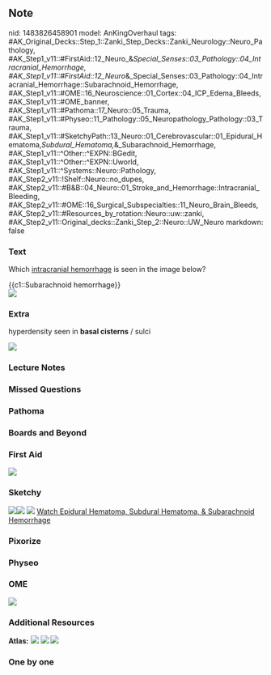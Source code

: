 ## Note
nid: 1483826458901
model: AnKingOverhaul
tags: #AK_Original_Decks::Step_1::Zanki_Step_Decks::Zanki_Neurology::Neuro_Pathology, #AK_Step1_v11::#FirstAid::12_Neuro_&_Special_Senses::03_Pathology::04_Intracranial_Hemorrhage, #AK_Step1_v11::#FirstAid::12_Neuro_&_Special_Senses::03_Pathology::04_Intracranial_Hemorrhage::Subarachnoid_Hemorrhage, #AK_Step1_v11::#OME::16_Neuroscience::01_Cortex::04_ICP_Edema_Bleeds, #AK_Step1_v11::#OME_banner, #AK_Step1_v11::#Pathoma::17_Neuro::05_Trauma, #AK_Step1_v11::#Physeo::11_Pathology::05_Neuropathology_Pathology::03_Trauma, #AK_Step1_v11::#SketchyPath::13_Neuro::01_Cerebrovascular::01_Epidural_Hematoma,_Subdural_Hematoma,_&_Subarachnoid_Hemorrhage, #AK_Step1_v11::^Other::^EXPN::BGedit, #AK_Step1_v11::^Other::^EXPN::Uworld, #AK_Step1_v11::^Systems::Neuro::Pathology, #AK_Step2_v11::!Shelf::Neuro::no_dupes, #AK_Step2_v11::#B&B::04_Neuro::01_Stroke_and_Hemorrhage::Intracranial_Bleeding, #AK_Step2_v11::#OME::16_Surgical_Subspecialties::11_Neuro_Brain_Bleeds, #AK_Step2_v11::#Resources_by_rotation::Neuro::uw::zanki, #AK_Step2_v11::Original_decks::Zanki_Step_2::Neuro::UW_Neuro
markdown: false

### Text
Which <u>intracranial hemorrhage</u> is seen in the image below?
<div>
  {{c1::Subarachnoid hemorrhage}}
</div>
<div><img src="paste-392658795102468.jpg"></div>

### Extra
hyperdensity seen in <b>basal cisterns</b> / sulci
<div><img src="paste-38749194944513.jpg"></div>

### Lecture Notes


### Missed Questions


### Pathoma


### Boards and Beyond


### First Aid
<img src="tmpa1bNCg.png">

### Sketchy
<img src="subarachnoid%20hyperdense%20_1566160514431.jpg"><img src=
"paste-392658795102468.jpg"> <img src=
"Zoverall%20picture%20(65)_1566160514431.JPG"> <a href=
"https://dashboard.sketchy.com/study/medical/courses/medical-pathophysiology/units/medical-pathophysiology-neuro/videos/medical-pathophysiology-neuro-cerebrovascular-epidural-hematoma-subdural-hematoma-and-subarachnoid-hemorrhage?utm_source=anki&utm_medium=partnership&utm_campaign=february_update&utm_content=medical">
Watch Epidural Hematoma, Subdural Hematoma, & Subarachnoid
Hemorrhage</a>

### Pixorize


### Physeo


### OME
<div class="ome-widget">
  <a href="https://onlinemeded.org?ref=anki"><img src=
  "_OME_AnkiFlashcards_General_4.png"></a>
</div>

### Additional Resources
<b>Atlas:</b> <img src="tmpJjOspY.png" class="resizer"> <img src=
"tmpv0Unwf.png" class="resizer"> <img src="tmp9KNTBv.png" class=
"resizer">

### One by one

